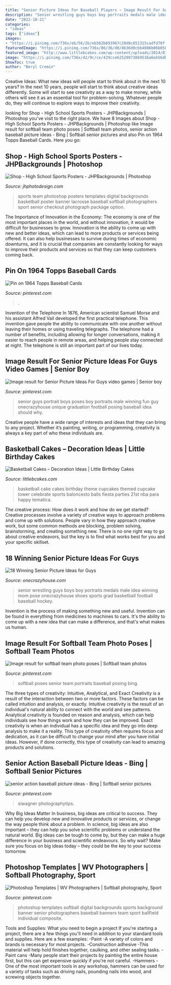 ```yaml
---
title: "Senior Picture Ideas For Baseball Players ~ Image Result For Senior Picture Ideas For Guys Video Games"
description: "Senior wrestling guys boys boy portraits medals male idea winning mom pose onecrazyhouse shoes sports grad basketball football baseball hockey"
date: "2022-10-21"
categories:
- "ideas"
tags: ["ideas"]
images:
- "https://i.pinimg.com/736x/eb/56/2b/eb562b693967c28d8c651315cadfd70f.jpg"
featuredImage: "https://i.pinimg.com/736x/86/36/d0/8636d0cbb4086b06b058aabf5f3a4bb9.jpg"
featured_image: "http://www.littlebcakes.com/wp-content/uploads/2014/01/Basketball-Cake-Balls-682x1024.jpg"
image: "https://i.pinimg.com/736x/42/9c/ce/429cce62520973869516a6eb56db2a31.jpg"
ShowToc: true
author: "Beryl Cremin"
---
```



Creative Ideas: What new ideas will people start to think about in the next 10 years?
In the next 10 years, people will start to think about creative ideas differently. Some will start to see creativity as a way to make money, while others will see it as an essential tool for problem-solving. Whatever people do, they will continue to explore ways to improve their creativity.

	

		
looking for Shop - High School Sports Posters - JHPBackgrounds | Photoshop you've visit to the right place. We have 8 Images about Shop - High School Sports Posters - JHPBackgrounds | Photoshop like Image result for softball team photo poses | Softball team photos, senior action baseball picture ideas - Bing | Softball senior pictures and also Pin on 1964 Topps Baseball Cards. Here you go:
		
    
## Shop - High School Sports Posters - JHPBackgrounds | Photoshop

<img loading=lazy src="https://jhphotodesign.com/wordpress/wp-content/uploads/2017/04/St-Albans-Girls-Lacrosse-Team-2016-2017-Preview-1024x682.jpg" onerror="this.onerror=null;this.src='https://tse1.mm.bing.net/th?id=OIP.N1HKXrbSk--mJpQYGQfZiQHaE7&amp;pid=15.1';" alt="Shop - High School Sports Posters - JHPBackgrounds | Photoshop">

_Source: jhphotodesign.com_

>sports team photoshop posters templates digital backgrounds basketball poster banner lacrosse baseball softball photographers sport senior checkout photograph package option. 

	

The Importance of Innovation in the Economy:
The economy is one of the most important places in the world, and without innovation, it would be difficult for businesses to grow. Innovation is the ability to come up with new and better ideas, which can lead to more products or services being offered. It can also help businesses to survive during times of economic downturns, and it is crucial that companies are constantly looking for ways to improve their products and services so that they can keep customers coming back.

    
## Pin On 1964 Topps Baseball Cards

<img loading=lazy src="https://i.pinimg.com/736x/21/71/94/2171947d15d6905dddf049ae07fef88e.jpg" onerror="this.onerror=null;this.src='https://tse1.mm.bing.net/th?id=OIP.C244E5up1EAFEVLh_gtkRwHaKN&amp;pid=15.1';" alt="Pin on 1964 Topps Baseball Cards">

_Source: pinterest.com_

>. 

	

Invention of the Telephone
In 1876, American scientist Samuel Morse and his assistant Alfred Vail developed the first practical telephone. This invention gave people the ability to communicate with one another without leaving their homes or using traveling telegraphs. The telephone had a number of benefits, including allowing for longer conversations, making it easier to reach people in remote areas, and helping people stay connected at night. The telephone is still an important part of our lives today.

    
## Image Result For Senior Picture Ideas For Guys Video Games | Senior Boy

<img loading=lazy src="https://i.pinimg.com/736x/42/9c/ce/429cce62520973869516a6eb56db2a31.jpg" onerror="this.onerror=null;this.src='https://tse3.mm.bing.net/th?id=OIP.32ihlVnropMu1XP4g7rMkAAAAA&amp;pid=15.1';" alt="Image result for Senior Picture Ideas For Guys video games | Senior boy">

_Source: pinterest.com_

>senior guys portrait boys poses boy portraits male winning fun guy onecrazyhouse unique graduation football posing baseball idea should why. 

	

Creative people have a wide range of interests and ideas that they can bring to any project. Whether it’s painting, writing, or programming, creativity is always a key part of who these individuals are.

    
## Basketball Cakes – Decoration Ideas | Little Birthday Cakes

<img loading=lazy src="http://www.littlebcakes.com/wp-content/uploads/2014/01/Basketball-Cake-Balls-682x1024.jpg" onerror="this.onerror=null;this.src='https://tse1.mm.bing.net/th?id=OIP.6t2AUa0_UYP5hV_dtgtI7AHaLH&amp;pid=15.1';" alt="Basketball Cakes – Decoration Ideas | Little Birthday Cakes">

_Source: littlebcakes.com_

>basketball cake cakes birthday theme cupcakes themed cupcake tower celebrate sports baloncesto balls fiesta parties 21st nba para happy tematica. 

	

The creative process: How does it work and how do we get started?
Creative processes involve a variety of creative ways to approach problems and come up with solutions. People vary in how they approach creative work, but some common methods are blocking, problem solving, brainstorming, and creating something new. There is no one right way to go about creative endeavors, but the key is to find what works best for you and your specific skillset.

    
## 18 Winning Senior Picture Ideas For Guys

<img loading=lazy src="https://cdn.onecrazyhouse.com/wp-content/uploads/2016/08/wrestling-pic.jpg" onerror="this.onerror=null;this.src='https://tse3.mm.bing.net/th?id=OIP.XXia7BoHAVwO-Qp_gdNOzwHaLH&amp;pid=15.1';" alt="18 Winning Senior Picture Ideas for Guys">

_Source: onecrazyhouse.com_

>senior wrestling guys boys boy portraits medals male idea winning mom pose onecrazyhouse shoes sports grad basketball football baseball hockey. 

	

Invention is the process of making something new and useful. Invention can be found in everything from medicines to machines to cars. It's the ability to come up with a new idea that can make a difference, and that's what makes us human.

    
## Image Result For Softball Team Photo Poses | Softball Team Photos

<img loading=lazy src="https://i.pinimg.com/736x/b2/cc/42/b2cc42d37a1048d2e8c596d2075f5faf.jpg" onerror="this.onerror=null;this.src='https://tse1.mm.bing.net/th?id=OIP.I5JvuRkLNJQvP_OsySt9mAHaK0&amp;pid=15.1';" alt="Image result for softball team photo poses | Softball team photos">

_Source: pinterest.com_

>softball poses senior team portraits baseball posing bing. 

	

The three types of creativity: Intuitive, Analytical, and Exact
Creativity is a result of the interaction between two or more factors. These factors can be called intuition and analysis, or exactly. Intuitive creativity is the result of an individual's natural ability to connect with the world and see patterns. Analytical creativity is founded on reason and analysis, which can help individuals see how things work and how they can be improved. 
Exact creativity is when an individual has a specific idea and they go into deep analysis to make it a reality. This type of creativity often requires focus and dedication, as it can be difficult to change your mind after you have initial ideas. However, if done correctly, this type of creativity can lead to amazing products and solutions.

    
## Senior Action Baseball Picture Ideas - Bing | Softball Senior Pictures

<img loading=lazy src="https://i.pinimg.com/736x/86/36/d0/8636d0cbb4086b06b058aabf5f3a4bb9.jpg" onerror="this.onerror=null;this.src='https://tse2.mm.bing.net/th?id=OIP.DgDDFuDOY6FL2omNBjxeHgHaE6&amp;pid=15.1';" alt="senior action baseball picture ideas - Bing | Softball senior pictures">

_Source: pinterest.com_

>siwagner photographytips. 

	

Why Big Ideas Matter
In business, big ideas are critical to success. They can help you develop new and innovative products or services, or change the way people think about a problem. In science, big ideas are also important – they can help you solve scientific problems or understand the natural world.
Big ideas can be tough to come by, but they can make a huge difference in your business and scientific endeavours. So why wait? Make sure you focus on big ideas today – they could be the key to your success tomorrow.

    
## Photoshop Templates | WV Photographers | Softball Photography, Sport

<img loading=lazy src="https://i.pinimg.com/736x/eb/56/2b/eb562b693967c28d8c651315cadfd70f.jpg" onerror="this.onerror=null;this.src='https://tse2.mm.bing.net/th?id=OIP.mi5wa_Zv49bGNHEShmt-bgHaO0&amp;pid=15.1';" alt="Photoshop Templates | WV Photographers | Softball photography, Sport">

_Source: pinterest.com_

>photoshop templates softball digital backgrounds sports background banner senior photographers baseball banners team sport ballfield individual composite. 

	

Tools and Supplies: What you need to begin a project
If you're starting a project, there are a few things you'll need in addition to your standard tools and supplies. Here are a few examples: 
-Paint -A variety of colors and brands is necessary for most projects. 
-Construction adhesive -This material will help hold finishes together, caulking, and other sealing tasks. 
-Paint cans -Many people start their projects by painting the entire house first, but this can get expensive quickly if you're not careful. 
-Hammers -One of the most important tools in any workshop, hammers can be used for a variety of tasks such as driving nails, pounding nails into wood, and screwing objects together.


